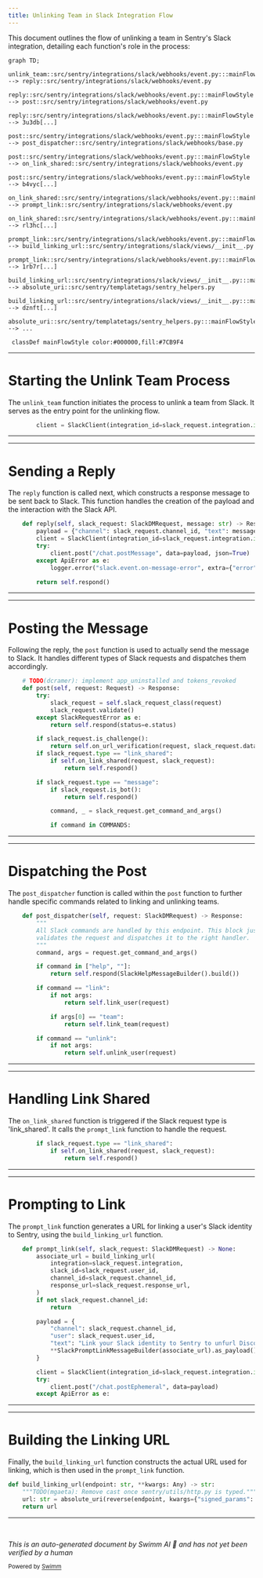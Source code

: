 ```yaml
---
title: Unlinking Team in Slack Integration Flow
---
```

This document outlines the flow of unlinking a team in Sentry's Slack integration, detailing each function's role in the process:

```mermaid
graph TD;
  unlink_team::src/sentry/integrations/slack/webhooks/event.py:::mainFlowStyle --> reply::src/sentry/integrations/slack/webhooks/event.py
  reply::src/sentry/integrations/slack/webhooks/event.py:::mainFlowStyle --> post::src/sentry/integrations/slack/webhooks/event.py
  reply::src/sentry/integrations/slack/webhooks/event.py:::mainFlowStyle --> 3u3db[...]
  post::src/sentry/integrations/slack/webhooks/event.py:::mainFlowStyle --> post_dispatcher::src/sentry/integrations/slack/webhooks/base.py
  post::src/sentry/integrations/slack/webhooks/event.py:::mainFlowStyle --> on_link_shared::src/sentry/integrations/slack/webhooks/event.py
  post::src/sentry/integrations/slack/webhooks/event.py:::mainFlowStyle --> b4vyc[...]
  on_link_shared::src/sentry/integrations/slack/webhooks/event.py:::mainFlowStyle --> prompt_link::src/sentry/integrations/slack/webhooks/event.py
  on_link_shared::src/sentry/integrations/slack/webhooks/event.py:::mainFlowStyle --> rl3hc[...]
  prompt_link::src/sentry/integrations/slack/webhooks/event.py:::mainFlowStyle --> build_linking_url::src/sentry/integrations/slack/views/__init__.py
  prompt_link::src/sentry/integrations/slack/webhooks/event.py:::mainFlowStyle --> 1rb7r[...]
  build_linking_url::src/sentry/integrations/slack/views/__init__.py:::mainFlowStyle --> absolute_uri::src/sentry/templatetags/sentry_helpers.py
  build_linking_url::src/sentry/integrations/slack/views/__init__.py:::mainFlowStyle --> dznft[...]
  absolute_uri::src/sentry/templatetags/sentry_helpers.py:::mainFlowStyle --> ...

 classDef mainFlowStyle color:#000000,fill:#7CB9F4
```

<SwmSnippet path="/src/sentry/integrations/slack/webhooks/event.py" line="48">

---

# Starting the Unlink Team Process

The `unlink_team` function initiates the process to unlink a team from Slack. It serves as the entry point for the unlinking flow.

```python
        client = SlackClient(integration_id=slack_request.integration.id)
```

---

</SwmSnippet>

<SwmSnippet path="/src/sentry/integrations/slack/webhooks/event.py" line="46">

---

# Sending a Reply

The `reply` function is called next, which constructs a response message to be sent back to Slack. This function handles the creation of the payload and the interaction with the Slack API.

```python
    def reply(self, slack_request: SlackDMRequest, message: str) -> Response:
        payload = {"channel": slack_request.channel_id, "text": message}
        client = SlackClient(integration_id=slack_request.integration.id)
        try:
            client.post("/chat.postMessage", data=payload, json=True)
        except ApiError as e:
            logger.error("slack.event.on-message-error", extra={"error": str(e)})

        return self.respond()
```

---

</SwmSnippet>

<SwmSnippet path="/src/sentry/integrations/slack/webhooks/event.py" line="210">

---

# Posting the Message

Following the reply, the `post` function is used to actually send the message to Slack. It handles different types of Slack requests and dispatches them accordingly.

```python
    # TODO(dcramer): implement app_uninstalled and tokens_revoked
    def post(self, request: Request) -> Response:
        try:
            slack_request = self.slack_request_class(request)
            slack_request.validate()
        except SlackRequestError as e:
            return self.respond(status=e.status)

        if slack_request.is_challenge():
            return self.on_url_verification(request, slack_request.data)
        if slack_request.type == "link_shared":
            if self.on_link_shared(request, slack_request):
                return self.respond()

        if slack_request.type == "message":
            if slack_request.is_bot():
                return self.respond()

            command, _ = slack_request.get_command_and_args()

            if command in COMMANDS:
```

---

</SwmSnippet>

<SwmSnippet path="/src/sentry/integrations/slack/webhooks/base.py" line="26">

---

# Dispatching the Post

The `post_dispatcher` function is called within the `post` function to further handle specific commands related to linking and unlinking teams.

```python
    def post_dispatcher(self, request: SlackDMRequest) -> Response:
        """
        All Slack commands are handled by this endpoint. This block just
        validates the request and dispatches it to the right handler.
        """
        command, args = request.get_command_and_args()

        if command in ["help", ""]:
            return self.respond(SlackHelpMessageBuilder().build())

        if command == "link":
            if not args:
                return self.link_user(request)

            if args[0] == "team":
                return self.link_team(request)

        if command == "unlink":
            if not args:
                return self.unlink_user(request)

```

---

</SwmSnippet>

<SwmSnippet path="/src/sentry/integrations/slack/webhooks/event.py" line="220">

---

# Handling Link Shared

The `on_link_shared` function is triggered if the Slack request type is 'link_shared'. It calls the `prompt_link` function to handle the request.

```python
        if slack_request.type == "link_shared":
            if self.on_link_shared(request, slack_request):
                return self.respond()
```

---

</SwmSnippet>

<SwmSnippet path="/src/sentry/integrations/slack/webhooks/event.py" line="65">

---

# Prompting to Link

The `prompt_link` function generates a URL for linking a user's Slack identity to Sentry, using the `build_linking_url` function.

```python
    def prompt_link(self, slack_request: SlackDMRequest) -> None:
        associate_url = build_linking_url(
            integration=slack_request.integration,
            slack_id=slack_request.user_id,
            channel_id=slack_request.channel_id,
            response_url=slack_request.response_url,
        )
        if not slack_request.channel_id:
            return

        payload = {
            "channel": slack_request.channel_id,
            "user": slack_request.user_id,
            "text": "Link your Slack identity to Sentry to unfurl Discover charts.",
            **SlackPromptLinkMessageBuilder(associate_url).as_payload(),
        }

        client = SlackClient(integration_id=slack_request.integration.id)
        try:
            client.post("/chat.postEphemeral", data=payload)
        except ApiError as e:
```

---

</SwmSnippet>

<SwmSnippet path="/src/sentry/integrations/slack/views/__init__.py" line="20">

---

# Building the Linking URL

Finally, the `build_linking_url` function constructs the actual URL used for linking, which is then used in the `prompt_link` function.

```python
def build_linking_url(endpoint: str, **kwargs: Any) -> str:
    """TODO(mgaeta): Remove cast once sentry/utils/http.py is typed."""
    url: str = absolute_uri(reverse(endpoint, kwargs={"signed_params": sign(**kwargs)}))
    return url
```

---

</SwmSnippet>

&nbsp;

*This is an auto-generated document by Swimm AI 🌊 and has not yet been verified by a human*

<SwmMeta version="3.0.0" repo-id="Z2l0aHViJTNBJTNBc2VudHJ5JTNBJTNBZ2V0c2VudHJ5" repo-name="sentry"><sup>Powered by [Swimm](/)</sup></SwmMeta>
